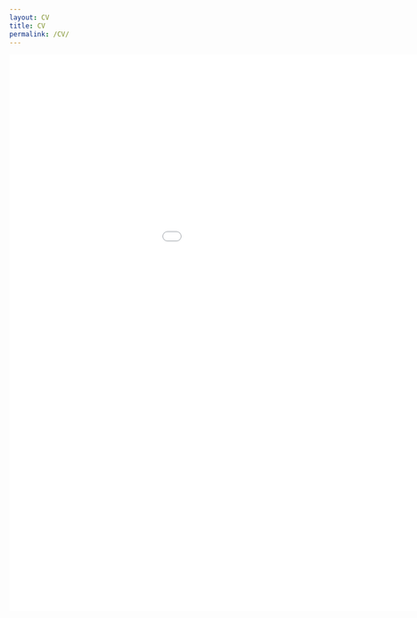 ```yaml
---
layout: CV
title: CV
permalink: /CV/
---
```




<embed src="/CV-Fidel-Echevarria.pdf" width="1150" height="1000" alt="pdf" pluginspage="http://www.adobe.com/products/acrobat/readstep2.html">